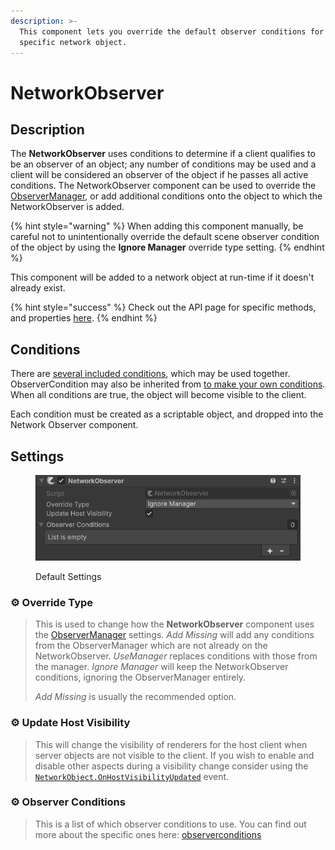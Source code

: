 ```yaml
---
description: >-
  This component lets you override the default observer conditions for a
  specific network object.
---
```


# NetworkObserver

## Description <a href="#conditions" id="conditions"></a>

The **NetworkObserver** uses conditions to determine if a client qualifies to be an observer of an object; any number of conditions may be used and a client will be considered an observer of the object if he passes all active conditions. The NetworkObserver component can be used to override the [ObserverManager](managers/observermanager/), or add additional conditions onto the object to which the NetworkObserver is added.

{% hint style="warning" %}
When adding this component manually, be careful not to unintentionally override the default scene observer condition of the object by using the **Ignore Manager** override type setting.
{% endhint %}

This component will be added to a network object at run-time if it doesn't already exist.

{% hint style="success" %}
Check out the API page for specific methods, and properties [here](https://firstgeargames.com/FishNet/api/api/FishNet.Observing.NetworkObserver.html).
{% endhint %}

## Conditions <a href="#conditions" id="conditions"></a>

There are [several included conditions](../scriptableobjects/observerconditions/), which may be used together. ObserverCondition may also be inherited from [to make your own conditions](../../guides/features/observers/custom-conditions.md). When all conditions are true, the object will become visible to the client.

Each condition must be created as a scriptable object, and dropped into the Network Observer component.

## Settings <a href="#component-settings" id="component-settings"></a>

<div align="left"><figure><img src="../../.gitbook/assets/network-observer-component.png" alt=""><figcaption><p>Default Settings</p></figcaption></figure></div>

### :gear: **Override Type**

> This is used to change how the **NetworkObserver** component uses the [ObserverManager](managers/observermanager/) settings. _Add Missing_ will add any conditions from the ObserverManager which are not already on the NetworkObserver. _UseManager_ replaces conditions with those from the manager. _Ignore Manager_ will keep the NetworkObserver conditions, ignoring the ObserverManager entirely.
>
> _Add Missing_ is usually the recommended option.

### :gear: **Update Host Visibility**

> This will change the visibility of renderers for the host client when server objects are not visible to the client. If you wish to enable and disable other aspects during a visibility change consider using the [`NetworkObject.OnHostVisibilityUpdated`](https://firstgeargames.com/FishNet/api/api/FishNet.Object.NetworkObject.html#FishNet_Object_NetworkObject_OnHostVisibilityUpdated) event.

### :gear: **Observer Conditions**

> This is a list of which observer conditions to use. You can find out more about the specific ones here: [observerconditions](../scriptableobjects/observerconditions/ "mention")

